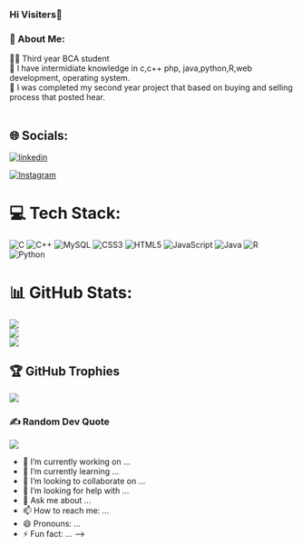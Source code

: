 

### Hi Visiters👋
### 💫 About Me:<br>
👨‍💻 Third year BCA student<br>🌱 I have intermidiate knowledge in c,c++ php, java,python,R,web development, operating system.
<br>🔭 I was completed my second year project that based on buying and selling process that posted hear.
<br><br>


## 🌐 Socials:
[![linkedin](https://img.shields.io/badge/linkedin-%24E4405F.svg?logo=linkedin&logoColor=white)](https://www.linkedin.com/in/onkar-jagtap-661b22279?original_referer=https%3A%2F%2Fgithub.com%2FOnkar41) 

[![Instagram](https://img.shields.io/badge/Instagram-%23E4405F.svg?logo=Instagram&logoColor=white)](https://www.instagram.com/its_onkar41/) 

# 💻 Tech Stack:
![C](https://img.shields.io/badge/c-%2300599C.svg?style=for-the-badge&logo=c&logoColor=white) ![C++](https://img.shields.io/badge/c++-%2300599C.svg?style=for-the-badge&logo=c%2B%2B&logoColor=white) ![MySQL](https://img.shields.io/badge/mysql-%2300f.svg?style=for-the-badge&logo=mysql&logoColor=white) ![CSS3](https://img.shields.io/badge/css3-%231572B6.svg?style=for-the-badge&logo=css3&logoColor=white) ![HTML5](https://img.shields.io/badge/html5-%23E34F26.svg?style=for-the-badge&logo=html5&logoColor=white) ![JavaScript](https://img.shields.io/badge/javascript-%23323330.svg?style=for-the-badge&logo=javascript&logoColor=%23F7DF1E) ![Java](https://img.shields.io/badge/java-%23ED8B00.svg?style=for-the-badge&logo=java&logoColor=white) ![R](https://img.shields.io/badge/r-%23276DC3.svg?style=for-the-badge&logo=r&logoColor=white) ![Python](https://img.shields.io/badge/python-3670A0?style=for-the-badge&logo=python&logoColor=ffdd54)

# 📊 GitHub Stats:
![](https://github-readme-stats.vercel.app/api?username=Onkar41&theme=dark&hide_border=false&include_all_commits=false&count_private=false)<br/>
![](https://github-readme-streak-stats.herokuapp.com/?user=Onkar41&theme=dark&hide_border=false)<br/>
![](https://github-readme-stats.vercel.app/api/top-langs/?username=Onkar41&theme=dark&hide_border=false&include_all_commits=false&count_private=false&layout=compact)


## 🏆 GitHub Trophies
![](https://github-profile-trophy.vercel.app/?username=Onkar41&theme=radical&no-frame=false&no-bg=false&margin-w=4)

### ✍️ Random Dev Quote
![](https://quotes-github-readme.vercel.app/api?type=horizontal&theme=radical)


- 🔭 I’m currently working on ...
- 🌱 I’m currently learning ...
- 👯 I’m looking to collaborate on ...
- 🤔 I’m looking for help with ...
- 💬 Ask me about ...
- 📫 How to reach me: ...
- 😄 Pronouns: ...
- ⚡ Fun fact: ...
-->
